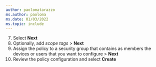 ```yaml
---
author: paolomatarazzo
ms.author: paoloma
ms.date: 01/03/2022
ms.topic: include
---
```


7. Select **Next**
8. Optionally, add *scope tags* > **Next**
9. Assign the policy to a security group that contains as members the devices or users that you want to configure > **Next**
10. Review the policy configuration and select **Create**